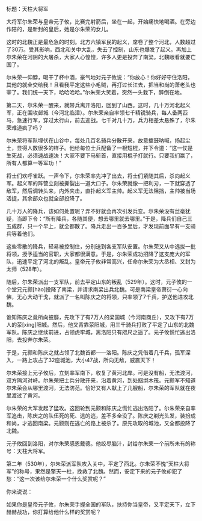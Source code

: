 标题：天柱大将军



大将军尔朱荣与皇帝元子攸，比赛完射箭后，坐在一起，开始痛快地喝酒。在旁边作陪的，是新封的皇后，她是尔朱荣的女儿。

这时的北魏正是最危急的时刻。北方六镇军民的起义，席卷了整个河北，人数超过了30万。受其影响，西北和关中大乱，失去了控制，山东也爆发了起义。再加上尔朱荣在河阴的大屠杀，大家人心惶惶，许多人更是投奔了南梁。北魏眼看就要亡国了。

尔朱荣一仰脖，喝干了杯中酒，豪气地对元子攸说：“你放心！你好好守住洛阳，其他的就全交给我！且看我平定这些小毛贼，再打过长江去，把当和尚的萧老头也宰了。我们统一天下，哈哈哈哈。”尔朱荣大笑着，突然一头栽下，醉倒在地。

第二天，尔朱荣一醒来，就带兵离开洛阳，回到了山西。这时，几十万河北起义军，正在围攻邺城（今河北临漳）。尔朱荣亲自率领七千精锐骑兵，每人备两匹马，急速行军，穿过太行山，前去迎战。七千对几十万，兵力相差太悬殊了，尔朱荣难道疯了吗？

尔朱荣将军队埋伏在山谷中，每处几百名骑兵分散开来，故意擂鼓呐喊，扬起尘土，显得人数很多的样子。他给每位士兵配备了一根短棍，并下令道：“这一仗是生死战，必须速战速决！大家不要下马斩首，直接用棍子打就行。只要我们赢了，所有人都算一等军功！”

将士们欢呼雀跃。一声令下，尔朱荣率先冲了出去，将士们紧随其后，杀向起义军。起义军的阵营立刻被撕裂出一道大口子。尔朱荣就像一把利刃，一下就穿透了敌军，然后调转头来，内外夹击，直扑起义军主帅。起义军无法阻挡，主帅被当场活捉，其余部众也就全部投降了。

几十万人的降兵，该如何处置呢？弄不好就会再次引发兵变。尔朱荣没有丝毫犹疑，当即下令：“所有降兵，各随其便，想去哪里就去哪里。”于是，降兵们自己三五成群，只一个早上，就全都散了。降兵走出一百多里后，才发现前面早有一支骑兵等着他们。

这些零散的降兵，轻易被控制住，分别送到各支军队安置。尔朱荣又从中选拔一批将领，授予适当的官职，大家都很满意。于是，尔朱荣成功招降了这支庞大的军队，迅速平定了河北的叛乱。皇帝元子攸非常高兴，任命尔朱荣为大丞相、又封为太师（528年）。

随后，尔朱荣派出一支军队，前去平定山东的叛乱（529年）。这时，元子攸的一个堂兄元颢[hào]投降了南梁，并请求南梁出兵北魏。可是南梁皇帝萧衍一心向佛，无心大动干戈，就派了一名叫陈庆之的将领，只率领了7千兵，护送他进攻北魏。

谁知陈庆之竟所向披靡，先攻下了有7万人的梁国城（今河南商丘），又攻下有7万人的荥[xíng]阳城。然后，他又背靠荥阳城，用三千骑兵打败了平定了山东的北魏军队。陈庆之继续前进，占领虎牢城，离洛阳只有咫尺之遥了。元子攸慌忙逃出洛阳，去投奔尔朱荣。

于是，元颢和陈庆之就占领了北魏首都——洛阳。陈庆之凭借着几千兵，孤军深入，一路上攻占了32座城池，大小47战，所向无敌，威震天下！

尔朱荣接上元子攸后，立刻率军南下，收复了黄河北岸。可是没有船，无法渡河，双方隔河对峙。尔朱荣把士兵分散开来，沿着黄河，到处捆绑木筏。元颢军不知道尔朱荣会从哪里渡河，无法防范。恰好又有人献上了几艘船，尔朱荣的军队就在夜里渡过了黄河。

尔朱荣的大军发起了猛攻。这回轮到元颢和陈庆之慌忙逃出洛阳了。尔朱荣亲自率军追击，陈庆之的队伍死的死、逃的逃，差不多全没了。陈庆之剃光头发，装扮成和尚，才逃回南梁。元颢则在逃亡的路上被杀了。原先攻取的城池，又全都投降了北魏。

元子攸回到洛阳，对尔朱荣感恩戴德。他绞尽脑汁，封给尔朱荣一个前所未有的称号：天柱大将军。

第二年（530年），尔朱荣派军队攻入关中，平定了西北。尔朱荣不愧“天柱大将军”的称号，果然是擎天一柱，挽救了北魏。然而，安定下来的元子攸却犯了愁：“这一次该给尔朱荣一个什么奖赏呢？”



你来说说：

如果你是皇帝元子攸，尔朱荣手握全国的军队，扶持你当皇帝，又平定天下，立下赫赫战功，你打算给他什么样的奖赏呢？













